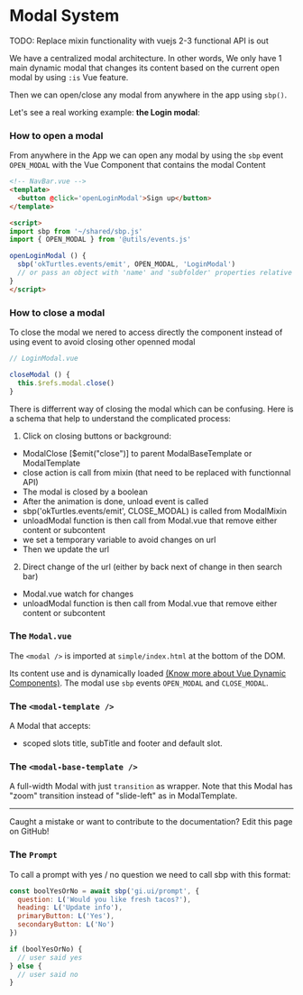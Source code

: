 # Modal System

TODO: Replace mixin functionality with vuejs 2-3 functional API is out

We have a centralized modal architecture. In other words, We only have 1 main dynamic modal that changes its content based on the current open modal by using `:is` Vue feature.

Then we can open/close any modal from anywhere in the app using `sbp()`.

Let's see a real working example: **the Login modal**:

### How to open a modal

From anywhere in the App we can open any modal by using the `sbp` event `OPEN_MODAL` with the Vue Component that contains the modal Content

```html
<!-- NavBar.vue -->
<template>
  <button @click='openLoginModal'>Sign up</button>
</template>

<script>
import sbp from '~/shared/sbp.js'
import { OPEN_MODAL } from '@utils/events.js'

openLoginModal () {
  sbp('okTurtles.events/emit', OPEN_MODAL, 'LoginModal')
  // or pass an object with 'name' and 'subfolder' properties relative to containers folder // TODO: explain this better?
}
</script>
```

### How to close a modal
To close the modal we nered to access directly the component instead of using event to avoid closing other openned modal

```js
// LoginModal.vue

closeModal () {
  this.$refs.modal.close()
}
```

There is differrent way of closing the modal which can be confusing.
Here is a schema that help to understand the complicated process:

1) Click on closing buttons or background:
- ModalClose [$emit("close")] to parent ModalBaseTemplate or ModalTemplate
- close action is call from mixin (that need to be replaced with functionnal API)
- The modal is closed by a boolean
- After the animation is done, unload event is called
- sbp('okTurtles.events/emit', CLOSE_MODAL) is called from ModalMixin
- unloadModal function is then call from Modal.vue that remove either content or subcontent
- we set a temporary variable to avoid changes on url
- Then we update the url

2) Direct change of the url (either by back next of change in then search bar)
- Modal.vue watch for changes
- unloadModal function is then call from Modal.vue that remove either content or subcontent

### The `Modal.vue`

The `<modal />` is imported at `simple/index.html` at the bottom of the DOM.

Its content use <modal-template /> and is dynamically loaded [(Know more about Vue Dynamic Components)](https://vuejs.org/v2/api/#is). The modal use `sbp` events `OPEN_MODAL` and `CLOSE_MODAL`.


### The `<modal-template />`
A Modal that accepts:
- scoped slots title, subTitle and footer and default slot.

### The `<modal-base-template />`
A full-width Modal with just `transition` as wrapper. Note that this Modal has "zoom" transition instead of "slide-left" as in ModalTemplate.

---

Caught a mistake or want to contribute to the documentation? Edit this page on GitHub!

### The `Prompt`
To call a prompt with yes / no question we need to call sbp with this format:

```js
const boolYesOrNo = await sbp('gi.ui/prompt', {
  question: L('Would you like fresh tacos?'),
  heading: L('Update info'),
  primaryButton: L('Yes'),
  secondaryButton: L('No')
})

if (boolYesOrNo) {
  // user said yes
} else {
  // user said no
}
```